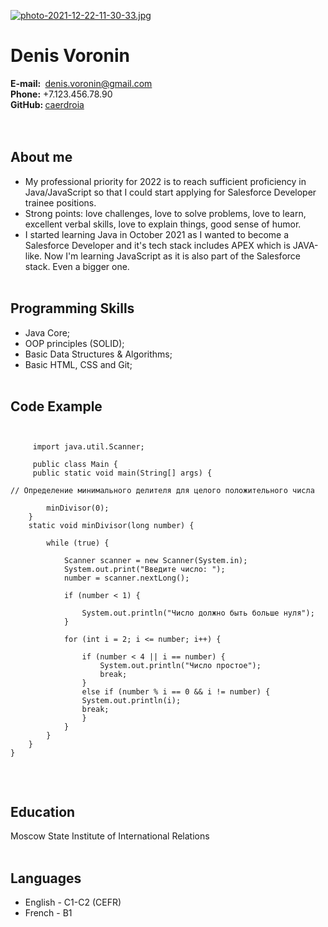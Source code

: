 [![photo-2021-12-22-11-30-33.jpg](https://i.postimg.cc/nrnW7ngV/photo-2021-12-22-11-30-33.jpg)](https://postimg.cc/G8Sznnb6)

# Denis Voronin <br>
**E-mail:&nbsp;** denis.voronin@gmail.com <br>
**Phone:** +7.123.456.78.90 <br>
**GitHub:&nbsp;**[caerdroia](https://github.com/caerdroia) <br><br><br>


## About me <br>
* My professional priority for 2022 is to reach sufficient proficiency in Java/JavaScript so that I could start applying for Salesforce Developer trainee positions. 
* Strong points: love challenges, love to solve problems, love to learn, excellent verbal skills, love to explain things, good sense of humor.
* I started learning Java in October 2021 as I wanted to become a Salesforce Developer and it's tech stack includes APEX which is JAVA-like. Now I'm learning JavaScript as it is also part of the Salesforce stack. Even a bigger one. <br><br>

## Programming Skills<br>
* Java Core;<br>
* OOP principles (SOLID);
* Basic Data Structures & Algorithms;
* Basic HTML, CSS and Git;<br><br>

## Code Example<br>

   <pre><code>

     import java.util.Scanner;

     public class Main {
     public static void main(String[] args) {

// Определение минимального делителя для целого положительного числа

        minDivisor(0);
    }
    static void minDivisor(long number) {

        while (true) {

            Scanner scanner = new Scanner(System.in);
            System.out.print("Введите число: ");
            number = scanner.nextLong();

            if (number < 1) {

                System.out.println("Число должно быть больше нуля");
            }

            for (int i = 2; i <= number; i++) {

                if (number < 4 || i == number) {
                    System.out.println("Число простое");
                    break;
                }
                else if (number % i == 0 && i != number) {
                System.out.println(i);
                break;
                }
            }
        }
    }
}
                              </code></pre><br>

## Education

Moscow State Institute of International Relations<br><br>

## Languages
* English - C1-C2 (CEFR)<br>
* French - B1




